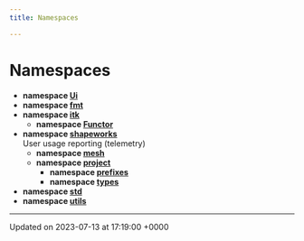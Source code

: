```yaml
---
title: Namespaces

---
```


# Namespaces




* **namespace [Ui](../Namespaces/namespaceUi.md)** 
* **namespace [fmt](../Namespaces/namespacefmt.md)** 
* **namespace [itk](../Namespaces/namespaceitk.md)** 
    * **namespace [Functor](../Namespaces/namespaceitk_1_1Functor.md)** 
* **namespace [shapeworks](../Namespaces/namespaceshapeworks.md)** <br>User usage reporting (telemetry) 
    * **namespace [mesh](../Namespaces/namespaceshapeworks_1_1mesh.md)** 
    * **namespace [project](../Namespaces/namespaceshapeworks_1_1project.md)** 
        * **namespace [prefixes](../Namespaces/namespaceshapeworks_1_1project_1_1prefixes.md)** 
        * **namespace [types](../Namespaces/namespaceshapeworks_1_1project_1_1types.md)** 
* **namespace [std](../Namespaces/namespacestd.md)** 
* **namespace [utils](../Namespaces/namespaceutils.md)** 



-------------------------------

Updated on 2023-07-13 at 17:19:00 +0000
